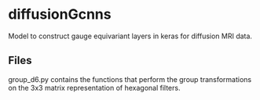# diffusionGcnns

Model to construct gauge equivariant layers in keras for diffusion MRI data.

## Files

group_d6.py contains the functions that perform the group transformations on the 3x3 matrix representation of hexagonal filters.

